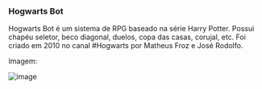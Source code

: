 ### Hogwarts Bot

Hogwarts Bot é um sistema de RPG baseado na série Harry Potter. Possui chapéu seletor, beco diagonal, duelos, copa das casas, corujal, etc.
Foi criado em 2010 no canal #Hogwarts por Matheus Froz e José Rodolfo.

Imagem:

![image](https://user-images.githubusercontent.com/80327029/135544850-1cf313d0-c726-4be1-84d8-0a8a199c66f0.png)

